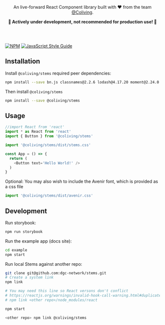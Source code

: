 <p align="center">
  <p align="center">
    An live-forward React Component library built with ❤️ from the team <a href="https://coliving.lol">@Coliving</a>.
  </p>
  <p align="center">
    <b>🚧  Actively under development, not recommended for production use! 🚧</b>
  </p>
</p>

<br/>
<br/>

[![NPM](https://img.shields.io/npm/v/stems.svg)](https://www.npmjs.com/package/stems) [![JavaScript Style Guide](https://img.shields.io/badge/code_style-standard-brightgreen.svg)](https://standardjs.com)

## Installation

Install `@coliving/stems` required peer dependencies:
```bash
npm install --save bn.js classnames@2.2.6 lodash@4.17.20 moment@2.24.0 prop-types react react-dom react-spring@8.0.27
```

Then install `@coliving/stems`
```bash
npm install --save @coliving/stems
```

## Usage

```js
//import React from 'react'
import * as React from 'react'
import { Button } from '@coliving/stems'

import '@coliving/stems/dist/stems.css'

const App = () => {
  return (
    <Button text='Hello World!' />
  )
}
```

Optional: You may also wish to include the Avenir font, which is provided as a css file

```js
import '@coliving/stems/dist/avenir.css'
```

## Development

Run storybook:

```bash
npm run storybook
```

Run the example app (docs site):

```bash
cd example
npm start
```

Run local Stems against another repo:

```bash
git clone git@github.com:dgc-network/stems.git
# Create a system link
npm link

# You may need this line so React versons don't conflict
# https://reactjs.org/warnings/invalid-hook-call-warning.html#duplicate-react
# npm link <other repo>/node_modules/react

npm start

<other repo> npm link @coliving/stems
```
